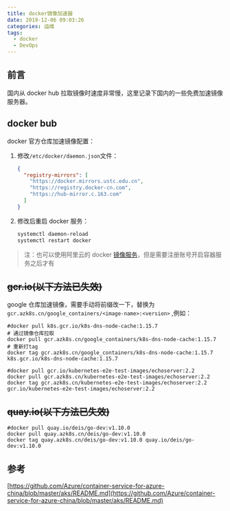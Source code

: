 ```yaml
---
title: docker镜像加速器
date: 2019-12-06 09:03:26
categories: 运维
tags:
  - docker
  - DevOps
---
```


## 前言

国内从 docker hub 拉取镜像时速度非常慢，这里记录下国内的一些免费加速镜像服务器。

<!-- more -->

## docker bub

docker 官方仓库加速镜像配置：

1. 修改`/etc/docker/daemon.json`文件：

   ```json
   {
     "registry-mirrors": [
       "https://docker.mirrors.ustc.edu.cn",
       "https://registry.docker-cn.com",
       "https://hub-mirror.c.163.com"
     ]
   }
   ```

2. 修改后重启 docker 服务：

   ```sh
   systemctl daemon-reload
   systemctl restart docker
   ```

> 注：也可以使用阿里云的 docker [镜像服务](https://cr.console.aliyun.com/cn-hangzhou/instances/mirrors)，但是需要注册账号开启容器服务之后才有

## ~~gcr.io(以下方法已失效)~~

google 仓库加速镜像，需要手动将前缀改一下，替换为`gcr.azk8s.cn/google_containers/<image-name>:<version>` ,例如：

```
#docker pull k8s.gcr.io/k8s-dns-node-cache:1.15.7
# 通过镜像仓库拉取
docker pull gcr.azk8s.cn/google_containers/k8s-dns-node-cache:1.15.7
# 重新打tag
docker tag gcr.azk8s.cn/google_containers/k8s-dns-node-cache:1.15.7 k8s.gcr.io/k8s-dns-node-cache:1.15.7
```

```
#docker pull gcr.io/kubernetes-e2e-test-images/echoserver:2.2
docker pull gcr.azk8s.cn/kubernetes-e2e-test-images/echoserver:2.2
docker tag gcr.azk8s.cn/kubernetes-e2e-test-images/echoserver:2.2 gcr.io/kubernetes-e2e-test-images/echoserver:2.2
```

## ~~quay.io(以下方法已失效)~~

```
#docker pull quay.io/deis/go-dev:v1.10.0
docker pull quay.azk8s.cn/deis/go-dev:v1.10.0
docker tag quay.azk8s.cn/deis/go-dev:v1.10.0 quay.io/deis/go-dev:v1.10.0
```

## 参考

[https://github.com/Azure/container-service-for-azure-china/blob/master/aks/README.md](https://github.com/Azure/container-service-for-azure-china/blob/master/aks/README.md)
